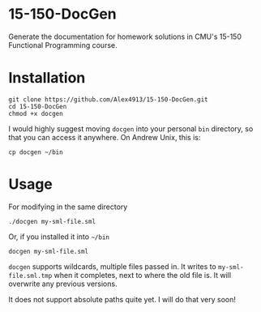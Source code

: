 15-150-DocGen
=============

Generate the documentation for homework solutions in CMU's 15-150 Functional Programming course.

Installation
============

```
git clone https://github.com/Alex4913/15-150-DocGen.git
cd 15-150-DocGen
chmod +x docgen
```

I would highly suggest moving `docgen` into your personal `bin` directory,
so that you can access it anywhere. On Andrew Unix, this is:
```
cp docgen ~/bin
```

Usage
=====

For modifying in the same directory
```
./docgen my-sml-file.sml
```

Or, if you installed it into `~/bin`
```
docgen my-sml-file.sml
```

`docgen` supports wildcards, multiple files passed in. It writes to
`my-sml-file.sml.tmp` when it completes, next to where the old file is.
It will overwrite any previous versions.

It does not support absolute paths quite yet. I will do that very soon!
